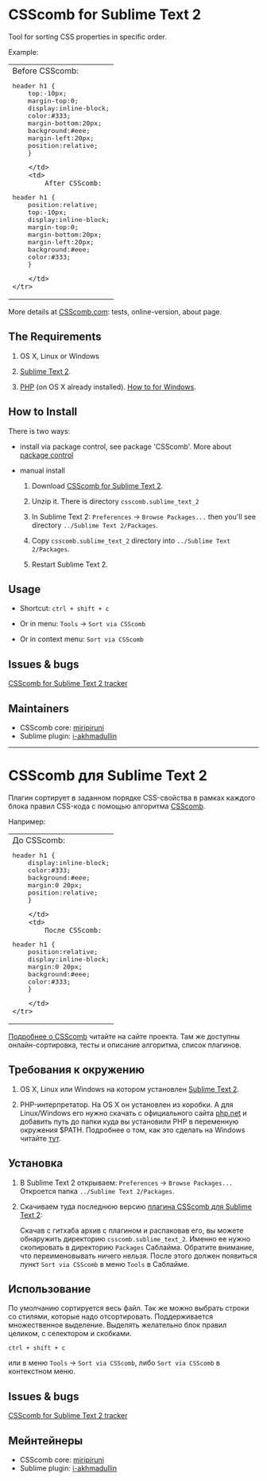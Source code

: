 # CSScomb for Sublime Text 2

Tool for sorting CSS properties in specific order.

Example:

<table>
    <tr>
        <td>
            Before CSScomb:

<pre>
header h1 {
    top:-10px;
    margin-top:0;
    display:inline-block;
    color:#333;
    margin-bottom:20px;
    background:#eee;
    margin-left:20px;
    position:relative;
    }</pre>
        </td>
        <td>
            After CSScomb:

<pre>
header h1 {
    position:relative;
    top:-10px;
    display:inline-block;
    margin-top:0;
    margin-bottom:20px;
    margin-left:20px;
    background:#eee;
    color:#333;
    }</pre>
        </td>
    </tr>
</table>

More details at [CSScomb.com](http://csscomb.com): tests, online-version, about page.


## The Requirements

1. OS X, Linux or Windows

2. [Sublime Text 2](http://www.sublimetext.com/2).

3. [PHP](http://windows.php.net/download/) (on OS X already installed). [How to for Windows](https://github.com/miripiruni/CSScomb/blob/master/src/plugins/csscomb.notepad_plus_plus/README.mkd).

## How to Install

There is two ways: 

* install via package control, see package 'CSScomb'. More about [package control](http://wbond.net/sublime_packages/package_control/installation)

* manual install

  1. Download [CSScomb for Sublime Text 2](https://github.com/miripiruni/csscomb/downloads/).

  2. Unzip it. There is directory `csscomb.sublime_text_2`

  3. In Sublime Text 2: `Preferences` → `Browse Packages...` then you'll see directory `../Sublime Text 2/Packages`.

  4. Copy `csscomb.sublime_text_2` directory into `../Sublime Text 2/Packages`.

  5. Restart Sublime Text 2.


## Usage

* Shortcut: `ctrl + shift + c`

* Or in menu: `Tools` → `Sort via CSScomb`

* Or in context menu: `Sort via CSScomb`


## Issues & bugs

[CSScomb for Sublime Text 2 tracker](https://github.com/miripiruni/CSSComb/issues)


## Maintainers

* CSScomb core: [miripiruni](https://github.com/miripiruni)
* Sublime plugin: [i-akhmadullin](https://github.com/i-akhmadullin)


---


# CSScomb для Sublime Text 2

Плагин сортирует в заданном порядке CSS-свойства в рамках каждого блока правил
CSS-кода с помощью алгоритма [CSScomb](http://csscomb.ru).

Например:

<table>
    <tr>
        <td>
            До CSScomb:

<pre>
header h1 {
    display:inline-block;
    color:#333;
    background:#eee;
    margin:0 20px;
    position:relative;
    }</pre>
        </td>
        <td>
            После CSScomb:

<pre>
header h1 {
    position:relative;
    display:inline-block;
    margin:0 20px;
    background:#eee;
    color:#333;
    }</pre>
        </td>
    </tr>
</table>

[Подробнее о CSScomb](http://csscomb.ru) читайте на сайте проекта. Там же
доступны онлайн-сортировка, тесты и описание алгоритма, список плагинов.


## Требования к окружению

1. OS X, Linux или Windows на котором установлен [Sublime Text 2](http://www.sublimetext.com/2).

2. PHP-интерпретатор. На OS X он установлен из коробки. А для Linux/Windows
   его нужно скачать с официального сайта [php.net](http://windows.php.net/download/)
   и добавить путь до папки куда вы установили PHP в переменную окружения $PATH.
   Подробнее о том, как это сделать на Windows читайте
   [тут](https://github.com/miripiruni/CSScomb/blob/master/src/plugins/csscomb.notepad_plus_plus/README.mkd).

## Установка

1. В Sublime Text 2 открываем: `Preferences` → `Browse Packages...` Откроется
   папка `../Sublime Text 2/Packages`.

2. Скачиваем туда последнюю версию [плагина CSScomb для Sublime Text 2](https://github.com/miripiruni/csscomb/downloads/):

   Скачав с гитхаба архив с плагином и распаковав его, вы можете обнаружить
   директорию `csscomb.sublime_text_2`. Именно ее нужно скопировать
   в директорию `Packages` Саблайма. Обратите внимание, что переименовывать ничего
   нельзя. После этого должен появиться пункт `Sort via CSScomb` в меню
   `Tools` в Саблайме.


## Использование

По умолчанию сортируется весь файл. Так же можно выбрать строки со стилями,
которые надо отсортировать. Поддерживается множественное выделение. Выделять
желательно блок правил целиком, с селектором и скобками.

`ctrl + shift + c`

или в меню `Tools` → `Sort via CSScomb`, либо `Sort via CSScomb` в контекстном
меню.


## Issues & bugs

[CSScomb for Sublime Text 2 tracker](https://github.com/miripiruni/CSSComb/issues)


## Мейнтейнеры

* CSScomb core: [miripiruni](mailto:mail@csscomb.ru)
* Sublime plugin: [i-akhmadullin](https://github.com/i-akhmadullin)
